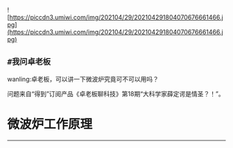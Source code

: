 ![https://piccdn3.umiwi.com/img/202104/29/202104291804070676661466.jpg](https://piccdn3.umiwi.com/img/202104/29/202104291804070676661466.jpg)

## `#我问卓老板`

wanling:卓老板，可以讲一下微波炉究竟可不可以用吗？

问题来自“得到”订阅产品《卓老板聊科技》第18期“大科学家薛定谔是情圣？！”。

# 微波炉工作原理

---
